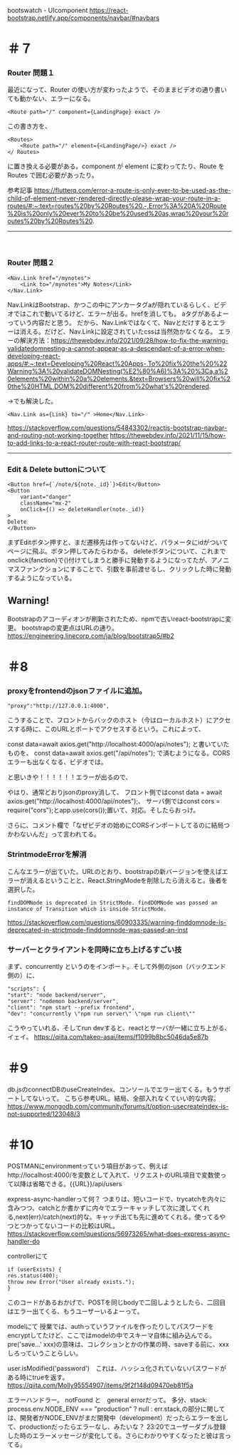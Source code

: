 bootswatch - UIcomponent
https://react-bootstrap.netlify.app/components/navbar/#navbars

# ＃７

### Router 問題１

最近になって、Router の使い方が変わったようで、そのままビデオの通り書いても動かない、エラーになる。

```
<Route path="/" component={LandingPage} exact />
```

この書き方を、

```
<Routes>
    <Route path="/" element={<LandingPage/>} exact />
</ Routes>
```

に置き換える必要がある。component が element に変わってたり、Route を Routes で囲む必要があったり。

参考記事
https://flutterq.com/error-a-route-is-only-ever-to-be-used-as-the-child-of-element-never-rendered-directly-please-wrap-your-route-in-a-routes/#:~:text=routes%20by%20Routes%20.-,Error%3A%20A%20Route%20is%20only%20ever%20to%20be%20used%20as,wrap%20your%20routes%20by%20Routes%20.    
  
---
  　
### Router 問題２  
```
<Nav.Link href="/mynotes">
    <Link to="/mynotes">My Notes</Link>
</Nav.Link>
```  
Nav.LinkはBootstrap、かつこの中にアンカータグaが隠れているらしく、ビデオではこれで動いてるけど、エラーが出る。hrefを消しても。
aタグがあるよーっていう内容だと思う。
だから、Nav.Linkではなくて、Navとだけするとエラーは消える。だけど、Nav.Linkに設定されていたcssは当然効かなくなる。
エラーの解決方法：https://thewebdev.info/2021/09/28/how-to-fix-the-warning-validatedomnesting-a-cannot-appear-as-a-descendant-of-a-error-when-developing-react-apps/#:~:text=Developing%20React%20Apps-,To%20fix%20the%20%22Warning%3A%20validateDOMNesting(%E2%80%A6)%3A%20%3Ca,a%20elements%20within%20a%20elements.&text=Browsers%20will%20fix%20the%20HTML,DOM%20different%20from%20what's%20rendered.  

->でも解決した。
```
<Nav.Link as={Link} to="/" >Home</Nav.Link>
```
https://stackoverflow.com/questions/54843302/reactjs-bootstrap-navbar-and-routing-not-working-together
https://thewebdev.info/2021/11/15/how-to-add-links-to-a-react-router-route-with-react-bootstrap/

  
---

### Edit & Delete buttonについて

```
<Button href={`/note/${note._id}`}>Edit</Button>
<Button
    variant="danger"
    className="mx-2"
    onClick={() => deleteHandler(note._id)}
>
Delete
</Button>
```
まずEditボタン押すと、まだ遷移先は作ってないけど、パラメータにidがついてページに飛ぶ。ボタン押してみたらわかる。
deleteボタンについて、これまでonclick{fanction}で()付けてしまうと勝手に発動するようになってたが、アノニマスファンクションにすることで、引数を事前渡せるし、クリックした時に発動するようになっている。  
  
## Warning!
  
Bootstrapのアコーディオンが刷新されたため、npmで古いreact-bootstrapに変更。
bootstrapの変更点はURLの通り。
https://engineering.linecorp.com/ja/blog/bootstrap5/#b2  

  

# ＃8

### proxyをfrontendのjsonファイルに追加。

```
"proxy":"http://127.0.0.1:4000",
```

こうすることで、フロントからバックのホスト（今はローカルホスト）にアクセスする時に、このURLとポートでアクセスするという。これによって、

const data=await axios.get("http://localhost:4000/api/notes");
と書いていたものを、
const data=await axios.get("/api/notes");
で済むようになる。CORSエラーも出なくなる、ビデオでは。

と思いきや！！！！！！エラーが出るので、  

やはり、通常どおりjsonのproxy消して、
フロント側ではconst data = await axios.get("http://localhost:4000/api/notes");、
サーバ側ではconst cors = require("cors");とapp.use(cors());置いて、対応。そしたらおっけ。

さらに、コメント欄で「なぜビデオの始めにCORSインポートしてるのに結局つかわないんだ」って言われてる。  
  
### StrintmodeErrorを解消

こんなエラーが出ていた。URLのとおり、bootstrapの新バージョンを使えばエラーが消えるということと、React.StringModeを削除したら消えると。後者を選択した。

```
findDOMNode is deprecated in StrictMode. findDOMNode was passed an instance of Transition which is inside StrictMode.
```
https://stackoverflow.com/questions/60903335/warning-finddomnode-is-deprecated-in-strictmode-finddomnode-was-passed-an-inst  


### サーバーとクライアントを同時に立ち上げるすごい技  

まず、concurrently というのをインポート。そして外側のjson（バックエンド側の）に、
```
"scripts": {
"start": "node backend/server",
"server": "nodemon backend/server",
"client": "npm start --prefix frontend",
"dev": "concurrently \"npm run server\" \"npm run client\""
```
こうやっていれる、そしてrun devすると、reactとサーバが一緒に立ち上がる、イェイ。
https://qiita.com/takeo-asai/items/f1099b8bc5046da5e87b
  

# ＃9

db.jsのconnectDBのuseCreateIndex、コンソールでエラー出てくる。もうサポートしてないって。
こちら参考URL。結局、全部入れなくていい的な内容。
https://www.mongodb.com/community/forums/t/option-usecreateindex-is-not-supported/123048/3

# ＃10

POSTMANにenvironmentっていう項目があって、例えばhttp://localhost:4000/を変数として入れて、リクエストのURL項目で変数使って以降は省略できる。{{URL}}/api/users

express-async-handlerって何？
つまりは、短いコードで、trycatchを内々に含みつつ、catchとか書かずに内々でエラーキャッチして次に渡してくれる,next(err)/catch(next)的な。キャッチ出ても先に進めてくれる。使ってるやつとつかってないコードの比較はURL。
https://stackoverflow.com/questions/56973265/what-does-express-async-handler-do

controllerにて
```
if (userExists) {
res.status(400);
throw new Error("User already exists.");
}
```
このコードがあるおかげで、POSTを同じbodyで二回しようとしたら、二回目はエラー出てくる、もうユーザーいるよーって。  

modelにて
授業では、authっていうファイルを作ったりしてパスワードをencryptしてたけど、ここではmodelの中でスキーマ自体に組み込んでる。
pre('save...' xxx)の意味は、コレクションとかの作業の時、saveする前に、xxxしろっていうことらしい。  
  
user.isModified('password')　これは、ハッシュ化されていないパスワードがある時にtrueを返す。
https://qiita.com/Molly95554907/items/9f2f148d09470eb81f5a

エラーハンドラー。
notFound と　general errorだって。
多分、stack: process.env.NODE_ENV === "production" ? null : err.stack,の部分に関しては、開発者がNODE_ENVがまだ開発中（development）だったらエラーを出して、productionだったらエラーなし、みたいな？
23:20でユーザーダブル登録した時のエラーメッセージが変化してる。さらにわかりやすくなったと彼は言ってる。


